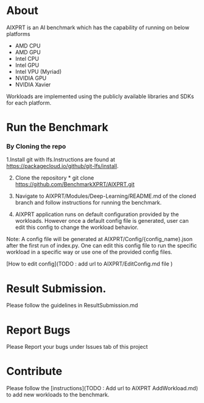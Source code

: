 # About

AIXPRT is an AI benchmark which has the capability of running on below platforms  
* AMD CPU
* AMD GPU
* Intel CPU
* Intel GPU
* Intel VPU (Myriad)
* NVIDIA GPU
* NVIDIA Xavier

Workloads are implemented using the publicly available libraries and SDKs for each platform.

# Run the Benchmark

### By Cloning the repo 
   1.Install git with lfs.Instructions are found at https://packagecloud.io/github/git-lfs/install.

   2. Clone the repository 
    * git clone https://github.com/BenchmarkXPRT/AIXPRT.git

   3. Navigate to AIXPRT/Modules/Deep-Learning/README.md of the cloned branch and follow instructions for running the benchmark.

   4. AIXPRT application runs on default configuration provided by the workloads. However once a default config file is generated, user can edit this config to change the workload behavior.

Note: A config file will be generated at AIXPRT/Config/{config_name}.json after the first run of index.py. One can edit this config file to run the specific workload in a specific way or use one of the provided config files. 

[How to edit config](TODO : add url to AIXPRT/EditConfig.md file )

# Result Submission. 
Please follow the guidelines in ResultSubmission.md

# Report Bugs
Please Report your bugs under Issues tab of this project

# Contribute
Please follow the [instructions](TODO : Add url to AIXPRT AddWorkload.md) to add new workloads to the benchmark.


